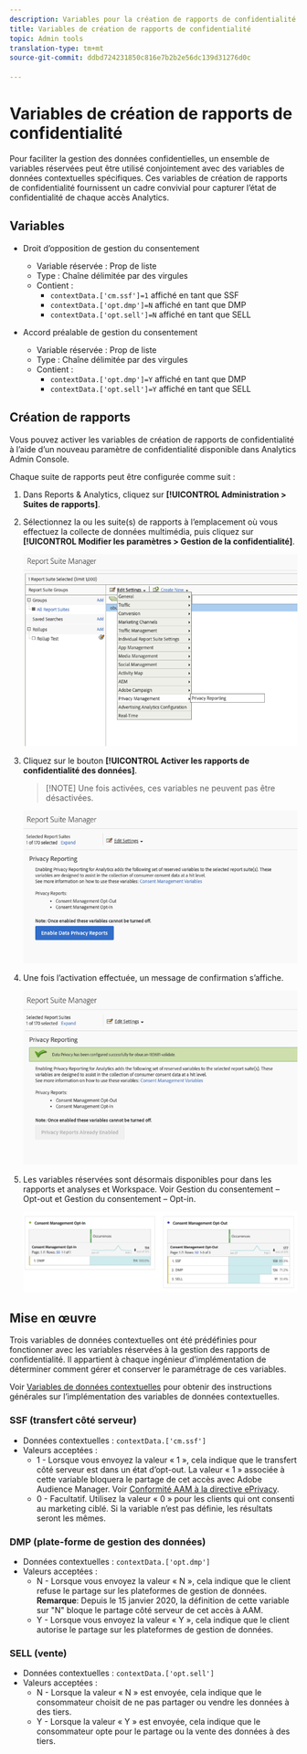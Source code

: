 ```yaml
---
description: Variables pour la création de rapports de confidentialité dans la Confidentialité des données.
title: Variables de création de rapports de confidentialité
topic: Admin tools
translation-type: tm+mt
source-git-commit: ddbd724231850c816e7b2b2e56dc139d31276d0c

---
```



# Variables de création de rapports de confidentialité

Pour faciliter la gestion des données confidentielles, un ensemble de variables réservées peut être utilisé conjointement avec des variables de données contextuelles spécifiques.
Ces variables de création de rapports de confidentialité fournissent un cadre convivial pour capturer l’état de confidentialité de chaque accès Analytics.

## Variables

* Droit d’opposition de gestion du consentement
   * Variable réservée : Prop de liste
   * Type : Chaîne délimitée par des virgules
   * Contient :
      * `contextData.['cm.ssf']=1` affiché en tant que SSF
      * `contextData.['opt.dmp']=N` affiché en tant que DMP
      * `contextData.['opt.sell']=N` affiché en tant que SELL

* Accord préalable de gestion du consentement
   * Variable réservée : Prop de liste
   * Type : Chaîne délimitée par des virgules
   * Contient :
      * `contextData.['opt.dmp']=Y` affiché en tant que DMP
      * `contextData.['opt.sell']=Y` affiché en tant que SELL

## Création de rapports

Vous pouvez activer les variables de création de rapports de confidentialité à l’aide d’un nouveau paramètre de confidentialité disponible dans Analytics Admin Console.

Chaque suite de rapports peut être configurée comme suit :
1. Dans Reports &amp; Analytics, cliquez sur **[!UICONTROL Administration > Suites de rapports]**.
1. Sélectionnez la ou les suite(s) de rapports à l’emplacement où vous effectuez la collecte de données multimédia, puis cliquez sur **[!UICONTROL Modifier les paramètres > Gestion de la confidentialité]**.

   ![](assets/rsm-privacy-select.png)

1. Cliquez sur le bouton **[!UICONTROL Activer les rapports de confidentialité des données]**.

   > [!NOTE] Une fois activées, ces variables ne peuvent pas être désactivées.

   ![](assets/rsm-privacy-enable.png)

1. Une fois l’activation effectuée, un message de confirmation s’affiche.

   ![](assets/rsm-privacy-config.png)

1. Les variables réservées sont désormais disponibles pour   dans les rapports et analyses et Workspace. Voir Gestion du consentement – Opt-out et Gestion du consentement – Opt-in.

   ![](assets/consent-management.png)

## Mise en œuvre

Trois variables de données contextuelles ont été prédéfinies pour fonctionner avec les variables réservées à la gestion des rapports de confidentialité.  Il appartient à chaque ingénieur d’implémentation de déterminer comment gérer et conserver le paramétrage de ces variables.

Voir [Variables de données contextuelles](https://docs.adobe.com/content/help/fr-FR/analytics/implementation/javascript-implementation/variables-analytics-reporting/context-data-variables.html) pour obtenir des instructions générales sur l’implémentation des variables de données contextuelles.

### SSF (transfert côté serveur)

* Données contextuelles : `contextData.['cm.ssf']`
* Valeurs acceptées :
   * 1 - Lorsque vous envoyez la valeur « 1 », cela indique que le transfert côté serveur est dans un état d’opt-out. La valeur « 1 » associée à cette variable bloquera le partage de cet accès avec Adobe Audience Manager. Voir [Conformité AAM à la directive ePrivacy](https://docs.adobe.com/content/help/fr-FR/analytics/integration/audience-analytics/audience-analytics-workflow/ssf-gdpr.html).
   * 0 - Facultatif. Utilisez la valeur « 0 » pour les clients qui ont consenti au marketing ciblé. Si la variable n’est pas définie, les résultats seront les mêmes.

### DMP (plate-forme de gestion des données)

* Données contextuelles : `contextData.['opt.dmp']`
* Valeurs acceptées :
   * N - Lorsque vous envoyez la valeur « N », cela indique que le client refuse le partage sur les plateformes de gestion de données.  **Remarque**: Depuis le 15 janvier 2020, la définition de cette variable sur &quot;N&quot; bloque le partage côté serveur de cet accès à AAM.
   * Y - Lorsque vous envoyez la valeur « Y », cela indique que le client autorise le partage sur les plateformes de gestion de données.

### SELL (vente)

* Données contextuelles : `contextData.['opt.sell']`
* Valeurs acceptées :
   * N - Lorsque la valeur « N » est envoyée, cela indique que le consommateur choisit de ne pas partager ou vendre les données à des tiers.
   * Y - Lorsque la valeur « Y » est envoyée, cela indique que le consommateur opte pour le partage ou la vente des données à des tiers.
